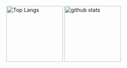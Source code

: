 
<p align="left"> 
  <img alt="Top Langs" height="150px" src="https://github-readme-stats.vercel.app/api/top-langs/?username=ReoF777&layout=compact&show_icons=true&theme=onedark" />
  <img alt="github stats" height="150px" src="https://github-readme-stats.vercel.app/api?username=ReoF777&theme=onedark&show_icons=ture" />
</p>
